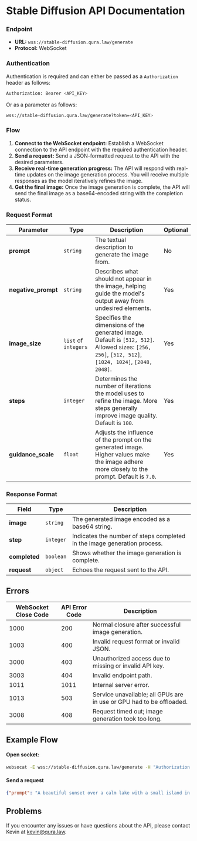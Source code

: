 # Stable Diffusion API Documentation

### Endpoint
- **URL:** `wss://stable-diffusion.qura.law/generate`
- **Protocol:** WebSocket

### Authentication

Authentication is required and can either be passed as a `Authorization` header as follows:

```bash
Authorization: Bearer <API_KEY>
```
Or as a parameter as follows:
```bash
wss://stable-diffusion.qura.law/generate?token=<API_KEY>
```

### Flow

1. **Connect to the WebSocket endpoint:** Establish a WebSocket connection to the API endpoint with the required authentication header.
2. **Send a request:** Send a JSON-formatted request to the API with the desired parameters.
3. **Receive real-time generation progress:** The API will respond with real-time updates on the image generation process. You will receive multiple responses as the model iteratively refines the image.
4. **Get the final image:** Once the image generation is complete, the API will send the final image as a base64-encoded string with the completion status.

### Request Format

| Parameter          | Type               | Description                                                                                          | Optional      |
|--------------------|--------------------|------------------------------------------------------------------------------------------------------|---------------|
| **prompt**         | `string`           | The textual description to generate the image from.                                                  | No            |
| **negative_prompt**| `string`           | Describes what should not appear in the image, helping guide the model's output away from undesired elements. | Yes           |
| **image_size**     | `list` of `integers`| Specifies the dimensions of the generated image. Default is `[512, 512]`. Allowed sizes: `[256, 256]`, `[512, 512]`, `[1024, 1024]`, `[2048, 2048]`. | Yes           |
| **steps**          | `integer`          | Determines the number of iterations the model uses to refine the image. More steps generally improve image quality. Default is `100`. | Yes           |
| **guidance_scale** | `float`            | Adjusts the influence of the prompt on the generated image. Higher values make the image adhere more closely to the prompt. Default is `7.0`. | Yes           |

### Response Format

| Field             | Type               | Description                                                                                          |
|-------------------|--------------------|------------------------------------------------------------------------------------------------------|
| **image**         | `string`           | The generated image encoded as a base64 string.                                                      |
| **step**          | `integer`          | Indicates the number of steps completed in the image generation process.                             |
| **completed**     | `boolean`          | Shows whether the image generation is complete.                                                      |
| **request**       | `object`           | Echoes the request sent to the API.                                                                  |

## Errors

| WebSocket Close Code | API Error Code | Description                                                                          |
|----------------------|----------------|--------------------------------------------------------------------------------------|
| 1000                 | 200            | Normal closure after successful image generation.                                    |
| 1003                 | 400            | Invalid request format or invalid JSON.                                              |
| 3000                 | 403            | Unauthorized access due to missing or invalid API key.                               |
| 3003                 | 404            | Invalid endpoint path.                                                               |
| 1011                 | 1011           | Internal server error.                                                               |
| 1013                 | 503            | Service unavailable; all GPUs are in use or GPU had to be offloaded.                 |
| 3008                 | 408            | Request timed out; image generation took too long.                                   |

## Example Flow

#### Open socket:
```bash
websocat -E wss://stable-diffusion.qura.law/generate -H "Authorization: Bearer <token>"
```

#### Send a request

```json
{"prompt": "A beautiful sunset over a calm lake with a small island in the middle."}
```

## Problems

If you encounter any issues or have questions about the API, please contact Kevin at kevin@qura.law.
